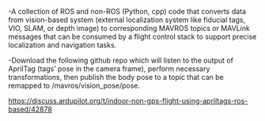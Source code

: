 -A collection of ROS and non-ROS (Python, cpp) code that converts data from vision-based system (external localization system like fiducial tags, VIO, SLAM, or depth image) to corresponding MAVROS topics or MAVLink messages that can be consumed by a flight control stack to support precise localization and navigation tasks.

-Download the following github repo which will listen to the output of AprilTag (tags’ pose in the camera frame), perform necessary transformations, then publish the body pose to a topic that can be remapped to /mavros/vision_pose/pose.

https://discuss.ardupilot.org/t/indoor-non-gps-flight-using-apriltags-ros-based/42878
